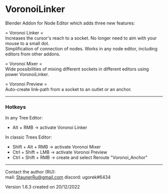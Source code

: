 # VoronoiLinker
Blender Addon for Node Editor which adds three new features:

= Voronoi Linker =  
Increases the cursor's reach to a socket. No longer need to aim with your mouse to a small dot.  
Simplification of connection of nodes. Works in any node editor, including editors from other addons.  

= Voronoi Mixer =  
Wide possibilities of mixing different sockets in different editors using power VoronoiLinker.

= Voronoi Preview =  
Auto-create link-path from a socket to an outlet or an anchor.

---
### Hotkeys

In any Tree Editor:  
 + Alt + RMB  -> activate Voronoi Linker  

In classic Trees Editor:  
 + Shift + Alt + RMB -> activate Voronoi Mixer
 + Ctrl + Shift + LMB -> activate Voronoi Preview  
 + Ctrl + Shift + RMB -> create and select Reroute "Voronoi_Anchor"

---
Contact the author (RU):  
mail: StaunerRu@gmail.com  discord: ugorek#6434

Version 1.6.3 created on 20/12/2022
